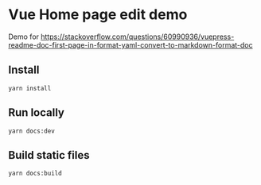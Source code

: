 # Vue Home page edit demo

Demo for https://stackoverflow.com/questions/60990936/vuepress-readme-doc-first-page-in-format-yaml-convert-to-markdown-format-doc

## Install

```
yarn install
```

## Run locally

```
yarn docs:dev
```	

## Build static files

```
yarn docs:build
```	
